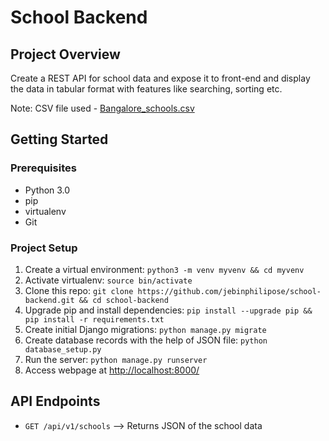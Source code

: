 # School Backend

## Project Overview

Create a REST API for school data and expose it to front-end and display the data in tabular format with features like searching, sorting etc.

Note: CSV file used - [Bangalore_schools.csv](https://github.com/openbangalore/bangalore/blob/master/bangalore/Education/Bangalore_schools.csv)

## Getting Started

### Prerequisites

* Python 3.0
* pip
* virtualenv
* Git

### Project Setup

1. Create a virtual environment: `python3 -m venv myvenv && cd myvenv`
2. Activate virtualenv: `source bin/activate`
3. Clone this repo: `git clone https://github.com/jebinphilipose/school-backend.git && cd school-backend`
4. Upgrade pip and install dependencies: `pip install --upgrade pip && pip install -r requirements.txt`
5. Create initial Django migrations: `python manage.py migrate`
6. Create database records with the help of JSON file: `python database_setup.py`
7. Run the server: `python manage.py runserver`
8. Access webpage at [http://localhost:8000/](http://localhost:8000/)


## API Endpoints

* `GET /api/v1/schools` --> Returns JSON of the school data